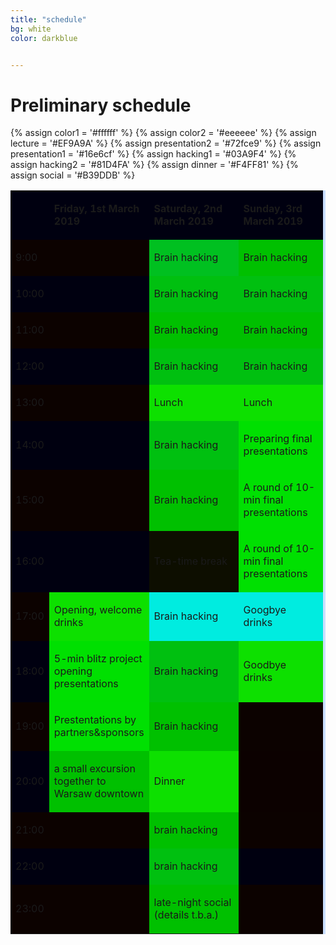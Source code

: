 ```yaml
---
title: "schedule"
bg: white
color: darkblue


---
```


# Preliminary schedule



{% assign color1 = '#ffffff' %}
{% assign color2 = '#eeeeee' %}
{% assign lecture = '#EF9A9A' %}
{% assign presentation2 = '#72fce9' %}
{% assign presentation1 = '#16e6cf' %}
{% assign hacking1 = '#03A9F4' %}
{% assign hacking2 = '#81D4FA' %}
{% assign dinner = '#F4FF81' %}
{% assign social = '#B39DDB' %}


<table width="421" cellspacing="0" cellpadding="4" bgcolor="#cadfff">
<tbody>
<tr>
<td  bgcolor="{{ color1 }}"  width="24" height="12">&nbsp;</td>
<td bgcolor="{{ color1 }}" width="118">
<p lang="en-US"><span lang="en-US"><strong>Friday, 1st March 2019</strong></span></p>
</td>
<td bgcolor="{{ color1 }}" width="127">
<p lang="en-US"><span lang="en-US"><strong>Saturday, 2nd March 2019</strong></span></p>
</td>
<td bgcolor="{{ color1 }}" width="119">
<p lang="en-US"><span lang="en-US"><strong>Sunday, 3rd March 2019</strong></span></p>
</td>
</tr>


<tr>
<td bgcolor="{{  color2  }}" width="24" height="24">
<p lang="en-US">9:00</p>
</td>
<td bgcolor="{{  color2  }}" width="118">&nbsp;</td>
<td bgcolor="{{ hacking2 }}" width="127">
<p lang="en-US"><span lang="en-US">Brain hacking</span></p>
</td>
<td bgcolor="{{  hacking2  }}" width="119"><p lang="en-US"><span lang="en-US">Brain hacking</span></p></td>
</tr>

<tr>
<td bgcolor="{{ color1 }}" width="24" height="5">
<p lang="en-US">10:00</p>
</td>
<td bgcolor="{{ color1 }}" width="118">&nbsp;</td>
<td bgcolor="{{ hacking1 }}" width="127">
<p lang="en-US"><span lang="en-US">Brain hacking</span></p>
</td>
<td bgcolor="{{ hacking1 }}" width="119">
<p lang="en-US"><span lang="en-US">Brain hacking</span></p>
</td>
</tr>

<tr>
<td bgcolor="{{  color2  }}" width="24" height="5">
<p lang="en-US">11:00</p>
</td>
<td bgcolor="{{  color2  }}" width="118">&nbsp;</td>
<td bgcolor="{{  hacking2  }}" width="127">
<p lang="en-US"><span lang="en-US">Brain hacking</span></p>
</td>
<td bgcolor="{{  hacking2  }}" width="119">
<p lang="en-US"><span lang="en-US">Brain hacking</span></p>
</td>
</tr>

<tr>
<td bgcolor="{{ color1 }}" width="24" height="5">
<p lang="en-US">12:00</p>
</td>
<td bgcolor="{{ color1 }}" width="118">&nbsp;</td>
<td bgcolor="{{ hacking1 }}" width="127">
<p lang="en-US"><span lang="en-US">Brain hacking</span></p>
</td>
<td bgcolor="{{ hacking1 }}" width="119">
<p lang="en-US"><span lang="en-US">Brain hacking</span></p>
</td>
</tr>

<tr>
<td bgcolor="{{  color2  }}" width="24" height="5">
<p lang="en-US">13:00</p>
</td>
<td bgcolor="{{  color2  }}" width="118">&nbsp;</td>
<td bgcolor="{{  dinner }}" width="127">
<p lang="en-US"><span lang="en-US">Lunch</span></p>
</td>
<td bgcolor="{{  dinner }}" width="119">
<p lang="en-US"><span lang="en-US">Lunch</span></p>
</td>
</tr>

<tr>
<td bgcolor="{{ color1 }}" width="24" height="5">
<p lang="en-US">14:00</p>
</td>
<td bgcolor="{{ color1 }}" width="118">&nbsp;</td>
<td bgcolor="{{ hacking1 }}" width="127">
<p lang="en-US"><span lang="en-US">Brain hacking</span></p>
</td>
<td bgcolor="{{ presentation1 }}" width="119">
<p lang="en-US"><span lang="en-US">Preparing final presentations</span></p>
</td>
</tr>

<tr>
<td bgcolor="{{  color2  }}" width="24" height="5">
<p lang="en-US">15:00</p>
</td>
<td bgcolor="{{  color2  }}" width="118">&nbsp;</td>
<td bgcolor="{{  hacking2  }}" width="127">
<p lang="en-US"><span lang="en-US">Brain hacking</span></p>
</td>
<td bgcolor="{{  presentation2  }}" width="119">
<p lang="en-US"><span lang="en-US">A round of 10-min final presentations</span></p>
</td>
</tr>

<tr>
<td bgcolor="{{ color1 }}" width="24" height="5">
<p lang="en-US">16:00</p>
</td>
<td bgcolor="{{ color1 }}" width="118">&nbsp;</td>
<td bgcolor="{{ dinner }}" width="127">
<p lang="en-US"><span lang="en-US">Tea-time break</span></p>
</td>
<td bgcolor="{{  presentation1  }}" width="119">
<p lang="en-US"><span lang="en-US">A round of 10-min final presentations</span></p>
</td>
</tr>

<tr>
<td bgcolor="{{  color2  }}" width="24" height="38">
<p lang="en-US">17:00</p>
</td>
<td bgcolor="{{  dinner }}" width="118">
<p lang="en-US"><span lang="en-US">Opening, welcome drinks</span></p>
</td>
<td bgcolor="{{  lecture  }}" width="127">
<p lang="en-US"><span lang="en-US">Brain hacking </span></p>
</td>
<td bgcolor="{{  lecture  }}" width="119">
<p lang="en-US"><span lang="en-US">Googbye drinks</span></p>
</td>
</tr>

<tr>
<td bgcolor="{{ color1 }}" width="24" height="13">
<p lang="en-US">18:00</p>
</td>
<td bgcolor="{{  presentation1  }}" width="118">
<p lang="en-US"><span lang="en-US">5-min blitz project opening presentations</span></p>
</td>
<td bgcolor="{{ hacking1 }}" width="127">
<p lang="en-US"><span lang="en-US">Brain hacking</span></p>
</td>
<td bgcolor="{{  dinner }}" width="119">
<p lang="en-US"><span lang="en-US">Goodbye drinks</span></p>
</td>
</tr>

<tr>
<td bgcolor="{{  color2  }}" width="24" height="38">
<p lang="en-US">19:00</p>
</td>
<td bgcolor="{{  presentation2  }}" width="118">
<p lang="en-US"><span lang="en-US">Prestentations by partners&sponsors </span></p>
</td>
<td bgcolor="{{  hacking2  }}" width="127">
<p lang="en-US"><span lang="en-US">Brain hacking</span></p>
</td>
<td bgcolor="{{  color2  }}" width="119">&nbsp;</td>

</tr>

<tr>
<td bgcolor="{{ color1 }}" width="24" height="13">
<p lang="en-US">20:00</p>
</td>
<td bgcolor="{{  social  }}" width="118">
<p lang="en-US"><span lang="en-US">a small excursion together to Warsaw downtown</span></p>
</td>
<td bgcolor="{{  dinner }}" width="127">
<p lang="en-US"><span lang="en-US">Dinner</span></p>
</td>
<td bgcolor="{{  color1  }}" width="119">&nbsp;</td>

</tr>
<tr>
<td bgcolor="{{  color2  }}" width="24" height="5">
<p lang="en-US">21:00</p>
</td>
<td bgcolor="{{  color2  }}" width="118">&nbsp;</td>
<td bgcolor="{{  hacking2  }}" width="127">
<p lang="en-US"><span lang="en-US">brain hacking</span></p>
</td>
<td bgcolor="{{  color2  }}" width="119">&nbsp;</td>
</tr>
<tr>

<td bgcolor="{{ color1 }}" width="24" height="5">
<p lang="en-US">22:00</p>
</td>
<td bgcolor="{{ color1 }}" width="118">&nbsp;</td>
<td bgcolor="{{ hacking1 }}" width="127">
<p lang="en-US"><span lang="en-US">brain hacking</span></p>
</td>
<td bgcolor="{{ color1 }}" width="119">&nbsp;</td>
</tr>
<tr>
<td bgcolor="{{  color2  }}" width="24" height="4">
<p lang="en-US">23:00</p>
</td>
<td bgcolor="{{  color2  }}" width="118">&nbsp;</td>
<td bgcolor="{{  social  }}" width="127">
<p lang="en-US"><span lang="en-US">late-night social (details t.b.a.)</span></p>
</td>
<td bgcolor="{{  color2  }}" width="119">&nbsp;</td>
</tr>

</tbody>
</table>
